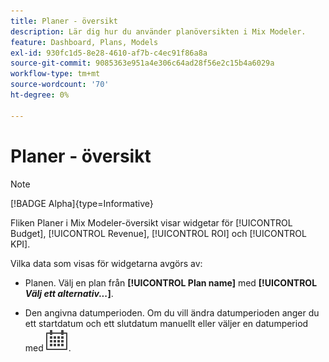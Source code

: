 ```yaml
---
title: Planer - översikt
description: Lär dig hur du använder planöversikten i Mix Modeler.
feature: Dashboard, Plans, Models
exl-id: 930fc1d5-8e28-4610-af7b-c4ec91f86a8a
source-git-commit: 9085363e951a4e306c64ad28f56e2c15b4a6029a
workflow-type: tm+mt
source-wordcount: '70'
ht-degree: 0%

---
```


# Planer - översikt

>[!NOTE]
>
>[!BADGE Alpha]{type=Informative}


Fliken Planer i Mix Modeler-översikt visar widgetar för [!UICONTROL Budget], [!UICONTROL Revenue], [!UICONTROL ROI] och [!UICONTROL KPI].

Vilka data som visas för widgetarna avgörs av:

* Planen. Välj en plan från **[!UICONTROL Plan name]** med **[!UICONTROL _Välj ett alternativ..._]**.

* Den angivna datumperioden. Om du vill ändra datumperioden anger du ett startdatum och ett slutdatum manuellt eller väljer en datumperiod med ![Kalender](/help/assets//icons/Calendar.svg).


